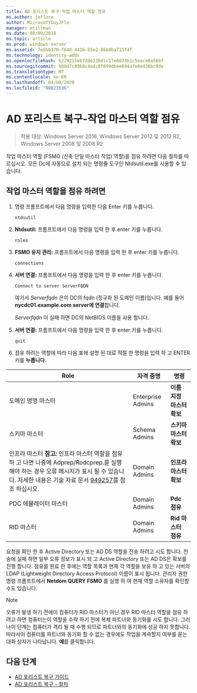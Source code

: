 ```yaml
---
title: AD 포리스트 복구-작업 마스터 역할 점유
ms.author: joflore
author: MicrosoftGuyJFlo
manager: mtillman
ms.date: 08/09/2018
ms.topic: article
ms.prod: windows-server
ms.assetid: 7e6bb370-f840-4416-b5e2-86b0ba715f4f
ms.technology: identity-adds
ms.openlocfilehash: b229215eb7dde23bd1c17e6023b1c5eace0a56bf
ms.sourcegitcommit: b00d7c8968c4adc8f699dbee694afe6ed36bc9de
ms.translationtype: MT
ms.contentlocale: ko-KR
ms.lasthandoff: 04/08/2020
ms.locfileid: "80823536"
---
```

# <a name="ad-forest-recovery---seizing-an-operations-master-role"></a>AD 포리스트 복구-작업 마스터 역할 점유  

>적용 대상: Windows Server 2016, Windows Server 2012 및 2012 R2, Windows Server 2008 및 2008 R2

작업 마스터 역할 (FSMO (신축 단일 마스터 작업) 역할)을 점유 하려면 다음 절차를 따르십시오. 모든 Dc에 자동으로 설치 되는 명령줄 도구인 Ntdsutil.exe를 사용할 수 있습니다.  
  
## <a name="to-seize-an-operations-master-role"></a>작업 마스터 역할을 점유 하려면  
  
1. 명령 프롬프트에서 다음 명령을 입력한 다음 Enter 키를 누릅니다.  

   ```  
   ntdsutil  
   ```  

2. **Ntdsutil:** 프롬프트에서 다음 명령을 입력 한 후 enter 키를 누릅니다.  

   ```  
   roles  
   ```  

3. **FSMO 유지 관리:** 프롬프트에서 다음 명령을 입력 한 후 enter 키를 누릅니다.  

   ```  
   connections  
   ```  

4. **서버 연결:** 프롬프트에서 다음 명령을 입력 한 후 enter 키를 누릅니다.  

   ```  
   Connect to server ServerFQDN  
   ```  

   여기서 *Serverfqdn* 은이 DC의 fqdn (정규화 된 도메인 이름)입니다. 예를 들어 **nycdc01.example.com server에 연결**합니다.  

   *Serverfqdn* 이 실패 하면 DC의 NetBIOS 이름을 사용 합니다.  

5. **서버 연결:** 프롬프트에서 다음 명령을 입력 한 후 enter 키를 누릅니다.  

   ```  
   quit  
   ```  

6. 점유 하려는 역할에 따라 다음 표에 설명 된 대로 적절 한 명령을 입력 하 고 ENTER 키를 **누릅니다.**  
  
|Role|자격 증명|명령|  
|----------|-----------------|-------------|  
|도메인 명명 마스터|Enterprise Admins|**이름 지정 마스터 확보**|  
|스키마 마스터|Schema Admins|**스키마 마스터 확보**|  
|인프라 마스터 **참고:** 인프라 마스터 역할을 점유 하 고 나면 나중에 Adprep/Rodcprep.를 실행 해야 하는 경우 오류 메시지가 표시 될 수 있습니다. 자세한 내용은 기술 자료 문서 [949257](https://support.microsoft.com/kb/949257)를 참조 하십시오.|Domain Admins|**인프라 마스터 확보**|  
|PDC 에뮬레이터 마스터|Domain Admins|**Pdc 점유**|  
|RID 마스터|Domain Admins|**Rid 마스터 점유**|  

요청을 확인 한 후 Active Directory 또는 AD DS 역할을 전송 하려고 시도 합니다. 전송에 실패 하면 일부 오류 정보가 표시 되 고 Active Directory 또는 AD DS은 확보를 진행 합니다. 점유를 완료 한 후에는 역할 목록과 현재 각 역할을 보유 하 고 있는 서버의 LDAP (Lightweight Directory Access Protocol) 이름이 표시 됩니다. 관리자 권한 명령 프롬프트에서 **Netdom QUERY FSMO** 를 실행 하 여 현재 역할 소유자를 확인할 수도 있습니다.  
  
> [!NOTE]
> 오류가 발생 하기 전에이 컴퓨터가 RID 마스터가 아닌 경우 RID 마스터 역할을 점유 하려고 하면 컴퓨터는이 역할을 수락 하기 전에 복제 파트너와 동기화를 시도 합니다. 그러나이 단계는 컴퓨터가 격리 될 때 수행 되므로 파트너와의 동기화에 성공 하지 못합니다. 따라서이 컴퓨터를 파트너와 동기화 할 수 없는 경우에도 작업을 계속할지 여부를 묻는 대화 상자가 나타납니다. **예**를 클릭합니다.  
  
## <a name="next-steps"></a>다음 단계

- [AD 포리스트 복구 가이드](AD-Forest-Recovery-Guide.md)
- [AD 포리스트 복구 - 절차](AD-Forest-Recovery-Procedures.md)
